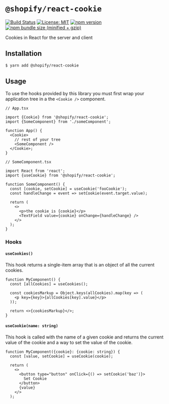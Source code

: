 # `@shopify/react-cookie`

[![Build Status](https://travis-ci.org/Shopify/quilt.svg?branch=master)](https://travis-ci.org/Shopify/quilt)
[![License: MIT](https://img.shields.io/badge/License-MIT-green.svg)](LICENSE.md) [![npm version](https://badge.fury.io/js/%40shopify%2Freact-cookie.svg)](https://badge.fury.io/js/%40shopify%2Freact-cookie.svg) [![npm bundle size (minified + gzip)](https://img.shields.io/bundlephobia/minzip/@shopify/react-cookie.svg)](https://img.shields.io/bundlephobia/minzip/@shopify/react-cookie.svg)

Cookies in React for the server and client

## Installation

```bash
$ yarn add @shopify/react-cookie
```

## Usage

To use the hooks provided by this library you must first wrap your application tree in a the `<Cookie />` component.

```tsx
// App.tsx

import {Cookie} from '@shopify/react-cookie';
import {SomeComponent} from './someComponent';

function App() {
  <Cookie>
    // rest of your tree
    <SomeComponent />
  </Cookie>;
}
```

```tsx
// SomeComponent.tsx

import React from 'react';
import {useCookie} from '@shopify/react-cookie';

function SomeComponent() {
  const [cookie, setCookie] = useCookie('fooCookie');
  const handleChange = event => setCookie(event.target.value);

  return (
    <>
      <p>the cookie is {cookie}</p>
      <TextField value={cookie} onChange={handleChange} />
    </>
  );
}
```

### Hooks

#### `useCookies()`

This hook returns a single-item array that is an object of all the current cookies.

```tsx
function MyComponent() {
  const [allCookies] = useCookies();

  const cookiesMarkup = Object.keys(allCookies).map(key => (
    <p key={key}>{allCookies[key].value}</p>
  ));

  return <>{cookiesMarkup}</>;
}
```

#### `useCookie(name: string)`

This hook is called with the name of a given cookie and returns the current value of the cookie and a way to set the value of the cookie.

```tsx
function MyComponent({cookie}: {cookie: string}) {
  const [value, setCookie] = useCookie(cookie);

  return (
    <>
      <button type="button" onClick={() => setCookie('baz')}>
        Set Cookie
      </button>
      {value}
    </>
  );
```
